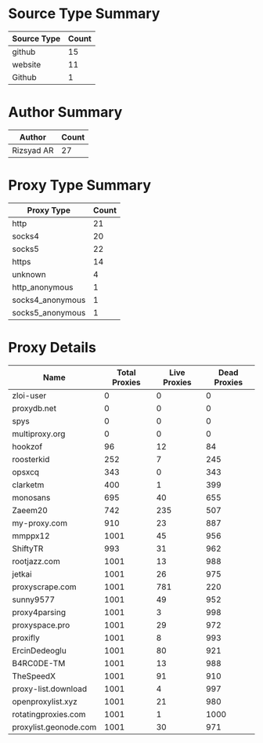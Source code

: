 # Source Type Summary

| Source Type | Count |
|-------------|-------|
| github | 15 |
| website | 11 |
| Github | 1 |


# Author Summary

| Author | Count |
|--------|-------|
| Rizsyad AR | 27 |


# Proxy Type Summary

| Proxy Type | Count |
|------------|-------|
| http | 21 |
| socks4 | 20 |
| socks5 | 22 |
| https | 14 |
| unknown | 4 |
| http_anonymous | 1 |
| socks4_anonymous | 1 |
| socks5_anonymous | 1 |


# Proxy Details

| Name | Total Proxies | Live Proxies | Dead Proxies |
|------|---------------|--------------|---------------|
| zloi-user | 0 | 0 | 0 |
| proxydb.net | 0 | 0 | 0 |
| spys | 0 | 0 | 0 |
| multiproxy.org | 0 | 0 | 0 |
| hookzof | 96 | 12 | 84 |
| roosterkid | 252 | 7 | 245 |
| opsxcq | 343 | 0 | 343 |
| clarketm | 400 | 1 | 399 |
| monosans | 695 | 40 | 655 |
| Zaeem20 | 742 | 235 | 507 |
| my-proxy.com | 910 | 23 | 887 |
| mmppx12 | 1001 | 45 | 956 |
| ShiftyTR | 993 | 31 | 962 |
| rootjazz.com | 1001 | 13 | 988 |
| jetkai | 1001 | 26 | 975 |
| proxyscrape.com | 1001 | 781 | 220 |
| sunny9577 | 1001 | 49 | 952 |
| proxy4parsing | 1001 | 3 | 998 |
| proxyspace.pro | 1001 | 29 | 972 |
| proxifly | 1001 | 8 | 993 |
| ErcinDedeoglu | 1001 | 80 | 921 |
| B4RC0DE-TM | 1001 | 13 | 988 |
| TheSpeedX | 1001 | 91 | 910 |
| proxy-list.download | 1001 | 4 | 997 |
| openproxylist.xyz | 1001 | 21 | 980 |
| rotatingproxies.com | 1001 | 1 | 1000 |
| proxylist.geonode.com | 1001 | 30 | 971 |
